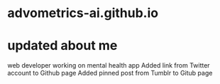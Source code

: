 # advometrics-ai.github.io
# updated about me
web developer working on mental health app
Added link from Twitter account to Github page
Added pinned post from Tumblr to Gitub page
